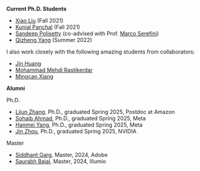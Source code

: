 **Current Ph.D. Students**

- [Xiao Liu](https://johnsmith2012.github.io/resume/) (Fall 2021)
- [Kunjal Panchal](https://astuary.github.io/Kunjal/) (Fall 2021)
- [Sandeep Polisetty](https://sandeep06011991.github.io/) (co-advised with Prof. [Marco Serefini](https://marcoserafini.github.io/)) 
- [Qizheng Yang](https://www.linkedin.com/in/qizheng-yang-117359231) (Summer 2022)


I also work closely with the following amazing students from collaborators: 
- [Jin Huang](https://dl.acm.org/profile/99659580629)
- [Mohammad Mehdi Rastikerdar](https://ir.linkedin.com/in/mohammad-mehdi-rastikerdar-6a2947137?trk=public_profile_browsemap)
- [Mingcan Xiang](https://mitchellx.github.io/)



**Alumni**

Ph.D. 
- [Lijun Zhang](https://zhanglijun95.github.io/resume/), Ph.D., graduated Spring 2025, Postdoc at Amazon 
- [Sohaib Ahmad](https://sohaibahmad759.github.io/), Ph.D., graduated Spring 2025, Meta 
- [Hanmei Yang](https://nicolemayer.github.io/), Ph.D., graduated Spring 2025, Meta 
- [Jin Zhou](https://scholar.google.com/citations?user=mgDHw9AAAAAJ&hl=en), Ph.D., graduated Spring 2025, NVIDIA 

Master 
- [Siddhant Garg](https://gargsid.github.io/), Master, 2024, Adobe 
- [Saurabh Bajaj](https://sbajaj70.wixsite.com/saurabh-bajaj), Master, 2024, Illumio





